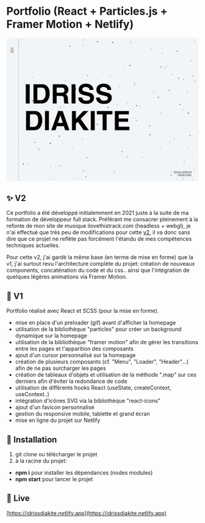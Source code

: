 # Portfolio (React + Particles.js + Framer Motion + Netlify)

![Screenshot](screenshot.png)

## ✨ V2

Ce portfolio a été développé initialemment en 2021 juste à la suite de ma formation de développeur full stack. Préférant me consacrer pleinement à la refonte de mon site de musique ilovethistrack.com (headless + webgl), je n'ai effectué que très peu de modifications pour cette [v2](https://github.com/idrissdiakite/portfolio-react/tree/v2), il va donc sans dire que ce projet ne reflète pas forcément l'étandu de mes compétences techniques actuelles. 

Pour cette v2, j'ai gardé la même base (en terme de mise en forme) que la v1, j'ai surtout revu l'architecture complète du projet: création de nouveaux components, concaténation du code et du css.. ainsi que l'intégration de quelques légères animations via Framer Motion.

## 📍 V1

Portfolio réalisé avec React et SCSS (pour la mise en forme).
- mise en place d'un preloader (gif) avant d'afficher la homepage
- utilisation de la bibliothèque "particles" pour créer un background dynamique sur la homepage
- utilisation de la bibliothèque "framer motion" afin de gérer les transitions entre les pages et l'apparition des composants
- ajout d'un cursor personnalisé sur la homepage
- création de plusieurs composants (cf. "Menu", "Loader", "Header"...) afin de ne pas surcharger les pages
- création de tableaux d'objets et utilisation de la méthode ".map" sur ces derniers afin d'éviter la redondance de code
- utilisation de différents hooks React (useState, createContext, useContext..)
- intégration d'icônes SVG via la bibliothèque "react-icons"
- ajout d'un favicon personnalisé
- gestion du responsive mobile, tablette et grand écran
- mise en ligne du projet sur Netlify

## 🚀 Installation

1. git clone ou télécharger le projet
2. à la racine du projet:
- **npm i** pour installer les dépendances (nodes modules)
- **npm start** pour lancer le projet

## 💫 Live

[https://idrissdiakite.netlify.app](https://idrissdiakite.netlify.app)
